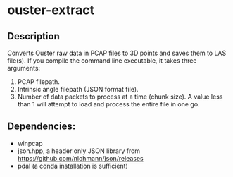 # ouster-extract
## Description
Converts Ouster raw data in PCAP files to 3D points and saves them to LAS file(s). If you compile the command line executable, it takes three arguments:
1. PCAP filepath.
2. Intrinsic angle filepath (JSON format file).
3. Number of data packets to process at a time (chunk size). A value less than 1 will attempt to load and process the entire file in one go.

## Dependencies:
- winpcap
- json.hpp, a header only JSON library from https://github.com/nlohmann/json/releases
- pdal (a conda installation is sufficient)
